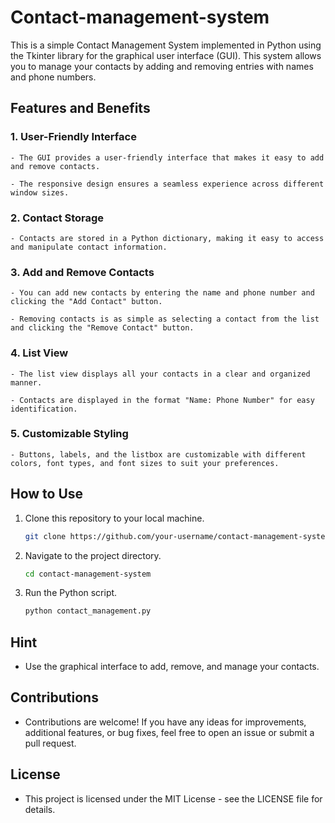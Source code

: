 # Contact-management-system

This is a simple Contact Management System implemented in Python using the Tkinter library for the graphical user interface (GUI). This system allows you to manage your contacts by adding and removing entries with names and phone numbers.

## Features and Benefits 

###  1. **User-Friendly Interface**

    - The GUI provides a user-friendly interface that makes it easy to add and remove contacts.
    
    - The responsive design ensures a seamless experience across different window sizes.
    

###  2. **Contact Storage**

    - Contacts are stored in a Python dictionary, making it easy to access and manipulate contact information.
    

###  3. **Add and Remove Contacts**

    - You can add new contacts by entering the name and phone number and clicking the "Add Contact" button.
    
    - Removing contacts is as simple as selecting a contact from the list and clicking the "Remove Contact" button.
    

###  4. **List View**

    - The list view displays all your contacts in a clear and organized manner.
    
    - Contacts are displayed in the format "Name: Phone Number" for easy identification.
    

###  5. **Customizable Styling**

    - Buttons, labels, and the listbox are customizable with different colors, font types, and font sizes to suit your preferences.


## How to Use

1. Clone this repository to your local machine.
   
   ```bash
   git clone https://github.com/your-username/contact-management-system.git </i>


2. Navigate to the project directory.
    
   ```bash
   cd contact-management-system


3. Run the Python script.
    
   ```bash
   python contact_management.py


## Hint

- Use the graphical interface to add, remove, and manage your contacts.

## Contributions

- Contributions are welcome! If you have any ideas for improvements, additional features, or bug fixes, feel free to open an issue or submit a pull request.

## License 

- This project is licensed under the MIT License - see the LICENSE file for details.
